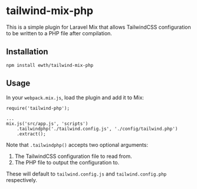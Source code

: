 # tailwind-mix-php

This is a simple plugin for Laravel Mix that allows TailwindCSS configuration to be written to a PHP file after compilation.

## Installation

```
npm install ewth/tailwind-mix-php
```

## Usage

In your `webpack.mix.js`, load the plugin and add it to Mix:

```
require('tailwind-php');

...
mix.js('src/app.js', 'scripts')
    .tailwindphp('./tailwind.config.js', './config/tailwind.php')
    .extract();
```


Note that `.tailwindphp()` accepts two optional arguments:

1. The TailwindCSS configuration file to read from.
2. The PHP file to output the configuration to.

These will default to `tailwind.config.js` and `tailwind.config.php` respectively.